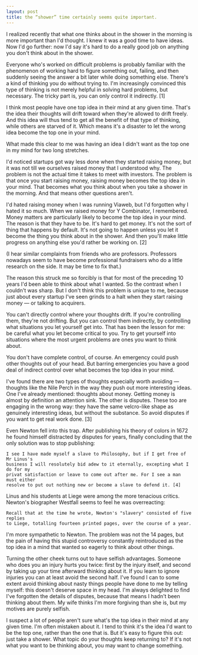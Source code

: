 ```yaml
---
layout: post
title: the “shower” time certainly seems quite important.
---
```


I realized recently that what one thinks about in the shower in the morning is more important than I'd thought. I knew it was a good time to have ideas. Now I'd go further: now I'd say it's hard to do a really good job on anything you don't think about in the shower.

Everyone who's worked on difficult problems is probably familiar with the phenomenon of working hard to figure something out, failing, and then suddenly seeing the answer a bit later while doing something else. There's a kind of thinking you do without trying to. I'm increasingly convinced this type of thinking is not merely helpful in solving hard problems, but necessary. The tricky part is, you can only control it indirectly. [1]

I think most people have one top idea in their mind at any given time. That's the idea their thoughts will drift toward when they're allowed to drift freely. And this idea will thus tend to get all the benefit of that type of thinking, while others are starved of it. Which means it's a disaster to let the wrong idea become the top one in your mind.

What made this clear to me was having an idea I didn't want as the top one in my mind for two long stretches.

I'd noticed startups got way less done when they started raising money, but it was not till we ourselves raised money that I understood why. The problem is not the actual time it takes to meet with investors. The problem is that once you start raising money, raising money becomes the top idea in your mind. That becomes what you think about when you take a shower in the morning. And that means other questions aren't.

I'd hated raising money when I was running Viaweb, but I'd forgotten why I hated it so much. When we raised money for Y Combinator, I remembered. Money matters are particularly likely to become the top idea in your mind. The reason is that they have to be. It's hard to get money. It's not the sort of thing that happens by default. It's not going to happen unless you let it become the thing you think about in the shower. And then you'll make little progress on anything else you'd rather be working on. [2]

(I hear similar complaints from friends who are professors. Professors nowadays seem to have become professional fundraisers who do a little research on the side. It may be time to fix that.)

The reason this struck me so forcibly is that for most of the preceding 10 years I'd been able to think about what I wanted. So the contrast when I couldn't was sharp. But I don't think this problem is unique to me, because just about every startup I've seen grinds to a halt when they start raising money — or talking to acquirers.

You can't directly control where your thoughts drift. If you're controlling them, they're not drifting. But you can control them indirectly, by controlling what situations you let yourself get into. That has been the lesson for me: be careful what you let become critical to you. Try to get yourself into situations where the most urgent problems are ones you want to think about.

You don't have complete control, of course. An emergency could push other thoughts out of your head. But barring emergencies you have a good deal of indirect control over what becomes the top idea in your mind.

I've found there are two types of thoughts especially worth avoiding — thoughts like the Nile Perch in the way they push out more interesting ideas. One I've already mentioned: thoughts about money. Getting money is almost by definition an attention sink. The other is disputes. These too are engaging in the wrong way: they have the same velcro-like shape as genuinely interesting ideas, but without the substance. So avoid disputes if you want to get real work done. [3]

Even Newton fell into this trap. After publishing his theory of colors in 1672 he found himself distracted by disputes for years, finally concluding that the only solution was to stop publishing:

    I see I have made myself a slave to Philosophy, but if I get free of Mr Linus's 
    business I will resolutely bid adew to it eternally, excepting what I do for my 
    privat satisfaction or leave to come out after me. For I see a man must either 
    resolve to put out nothing new or become a slave to defend it. [4] 

Linus and his students at Liege were among the more tenacious critics. Newton's biographer Westfall seems to feel he was overreacting:

    Recall that at the time he wrote, Newton's "slavery" consisted of five replies
    to Liege, totalling fourteen printed pages, over the course of a year. 

I'm more sympathetic to Newton. The problem was not the 14 pages, but the pain of having this stupid controversy constantly reintroduced as the top idea in a mind that wanted so eagerly to think about other things.

Turning the other cheek turns out to have selfish advantages. Someone who does you an injury hurts you twice: first by the injury itself, and second by taking up your time afterward thinking about it. If you learn to ignore injuries you can at least avoid the second half. I've found I can to some extent avoid thinking about nasty things people have done to me by telling myself: this doesn't deserve space in my head. I'm always delighted to find I've forgotten the details of disputes, because that means I hadn't been thinking about them. My wife thinks I'm more forgiving than she is, but my motives are purely selfish.

I suspect a lot of people aren't sure what's the top idea in their mind at any given time. I'm often mistaken about it. I tend to think it's the idea I'd want to be the top one, rather than the one that is. But it's easy to figure this out: just take a shower. What topic do your thoughts keep returning to? If it's not what you want to be thinking about, you may want to change something.
